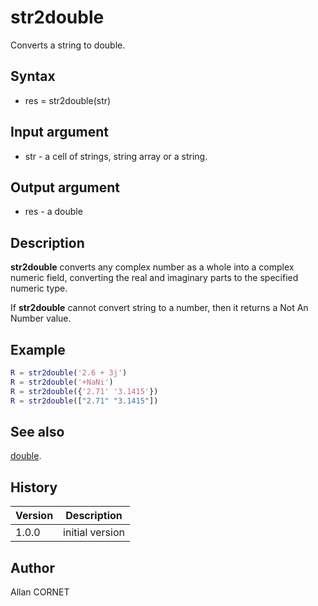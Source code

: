 

# str2double

Converts a string to double.

## Syntax

- res = str2double(str)

## Input argument

 - str - a cell of strings, string array or a string.

## Output argument

 - res - a double

## Description


  <p><b>str2double</b> converts any complex number as a whole into a complex numeric field, converting the real and imaginary parts to the specified numeric type.</p>
  <p>If <b>str2double</b> cannot convert string to a number, then it returns a Not An Number value.</p>


## Example

```matlab
R = str2double('2.6 + 3j')
R = str2double('+NaNi')
R = str2double({'2.71' '3.1415'})
R = str2double(["2.71" "3.1415"])
```

## See also

[double](../double/double.md).
## History

|Version|Description|
|------|------|
|1.0.0|initial version|


## Author

Allan CORNET



